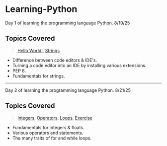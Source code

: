 # Learning-Python
Day 1 of learning the programming language Python. 8/19/25

## Topics Covered 
>[Hello World!](1_app.py), [Strings](2_Strings.py)

* Difference between code editors & IDE's.
* Turning a code editor into an IDE by installing various extensions.
* PEP 8.
* Fundamentals for strings.
-------
Day 2 of learning the programming language Python. 8/21/25

## Topics Covered 
>[Integers](3_Numbers.py), [Operators](4_programming.py), [Loops](5_loops.py), [Exercise](6_exercise.py)

* Fundamentals for integers & floats.
* Various operators and statements.
* The many traits of for and while loops.

